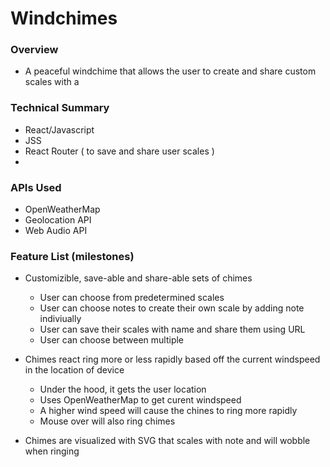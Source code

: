 # Windchimes

### Overview

- A peaceful windchime that allows the user to create and share custom scales with a 

### Technical Summary

- React/Javascript
- JSS
- React Router ( to save and share user scales )
- 

### APIs Used

- OpenWeatherMap
- Geolocation API
- Web Audio API

### Feature List (milestones)

- Customizible, save-able and share-able sets of chimes
    - User can choose from predetermined scales
    - User can choose notes to create their own scale by adding note indiviually
    - User can save their scales with name and share them using URL
    - User can choose between multiple 

- Chimes react ring more or less rapidly based off the current windspeed in the location of device
    - Under the hood, it gets the user location
    - Uses OpenWeatherMap to get curent windspeed
    - A higher wind speed will cause the chines to ring more rapidly
    - Mouse over will also ring chimes

- Chimes are visualized with SVG that scales with note and will wobble when ringing
